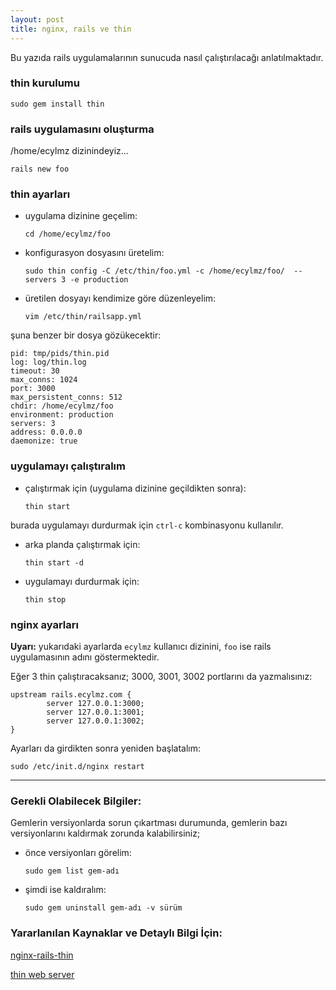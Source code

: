 ```yaml
---
layout: post
title: nginx, rails ve thin
---
```


Bu yazıda rails uygulamalarının sunucuda nasıl çalıştırılacağı
anlatılmaktadır.

### thin kurulumu

    sudo gem install thin

### rails uygulamasını oluşturma

/home/ecylmz dizinindeyiz...

    rails new foo

### thin ayarları

- uygulama dizinine geçelim:

    `cd /home/ecylmz/foo`

- konfigurasyon dosyasını üretelim:

    `sudo thin config -C /etc/thin/foo.yml -c /home/ecylmz/foo/  --servers 3 -e production`

- üretilen dosyayı kendimize göre düzenleyelim:

    `vim /etc/thin/railsapp.yml`

şuna benzer bir dosya gözükecektir:

    pid: tmp/pids/thin.pid
    log: log/thin.log
    timeout: 30
    max_conns: 1024
    port: 3000
    max_persistent_conns: 512
    chdir: /home/ecylmz/foo
    environment: production
    servers: 3
    address: 0.0.0.0
    daemonize: true

### uygulamayı çalıştıralım

- çalıştırmak için (uygulama dizinine geçildikten sonra):

    `thin start`

burada uygulamayı durdurmak için `ctrl-c` kombinasyonu kullanılır.

- arka planda çalıştırmak için:

    `thin start -d`

- uygulamayı durdurmak için:

    `thin stop`

### nginx ayarları

<script src="https://gist.github.com/1108878.js"> </script>

**Uyarı:** yukarıdaki ayarlarda `ecylmz` kullanıcı dizinini, `foo` ise
rails uygulamasının adını göstermektedir.

Eğer 3 thin çalıştıracaksanız; 3000, 3001, 3002 portlarını da yazmalısınız:

    upstream rails.ecylmz.com {
            server 127.0.0.1:3000;
            server 127.0.0.1:3001;
            server 127.0.0.1:3002;
    }

Ayarları da girdikten sonra yeniden başlatalım:

    sudo /etc/init.d/nginx restart

---

### Gerekli Olabilecek Bilgiler:

Gemlerin versiyonlarda sorun çıkartması durumunda, gemlerin bazı versiyonlarını
kaldırmak zorunda kalabilirsiniz;

- önce versiyonları görelim:

    `sudo gem list gem-adı`

- şimdi ise kaldıralım:

    `sudo gem uninstall gem-adı -v sürüm`


### Yararlanılan Kaynaklar ve Detaylı Bilgi İçin:

[nginx-rails-thin](http://articles.slicehost.com/2008/5/27/ubuntu-hardy-nginx-rails-and-thin)

[thin web server](http://articles.slicehost.com/2008/5/6/ubuntu-hardy-thin-web-server-for-ruby)
